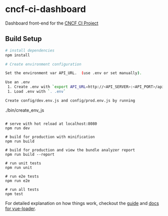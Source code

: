 # cncf-ci-dashboard

Dashboard front-end for the [CNCF CI Project](https://github.com/cncf/cross-cloud)

## Build Setup

``` bash
# install dependencies
npm install

# Create environment configuration 

Set the environment var API_URL.  (use .env or set manually).  

Use an .env
 1. Create .env with `export API_URL=http://<API_SERVER>:<API_PORT>/api"`
 1. Load .env with `. .env`

Create config/dev.env.js and config/prod.env.js by running
```
./bin/create_env_js
```

# serve with hot reload at localhost:8080
npm run dev

# build for production with minification
npm run build

# build for production and view the bundle analyzer report
npm run build --report

# run unit tests
npm run unit

# run e2e tests
npm run e2e

# run all tests
npm test
```

For detailed explanation on how things work, checkout the [guide](http://vuejs-templates.github.io/webpack/) and [docs for vue-loader](http://vuejs.github.io/vue-loader).
